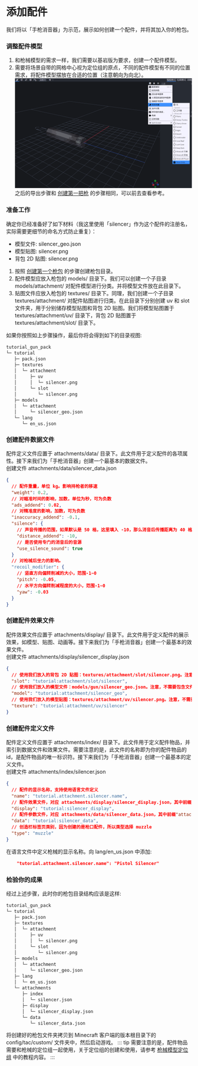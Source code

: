 # 添加配件
我们将以「手枪消音器」为示范，展示如何创建一个配件，并将其加入你的枪包。
### 调整配件模型
1. 和枪械模型的需求一样，我们需要以基岩版为要求，创建一个配件模型。
2. 需要将场景自带的网格中心视为定位组的原点，不同的配件模型有不同的位置需求，将配件模型摆放在合适的位置（注意朝向为向北）。
![Attachment Model](./attachment_model.png)   
之后的导出步骤和 [创建第一把枪](/zh/gunpack/first_gun/) 的步骤相同，可以前去查看参考。

### 准备工作
确定你已经准备好了如下材料（我这里使用「silencer」作为这个配件的注册名，实际需要更细节的命名方式防止重复）：
- 模型文件: silencer_geo.json
- 模型贴图: silencer.png
- 背包 2D 贴图: silencer.png    
1. 按照 [创建第一个枪包](/zh/gunpack/first_gunpack/) 的步骤创建枪包目录。
2. 配件模型应放入枪包的 models/ 目录下。我们可以创建一个子目录 models/attachment/ 对配件模型进行分类。并将模型文件放在此目录下。
3. 贴图文件应放入枪包的 textures/ 目录下。同理，我们创建一个子目录 textures/attachment/ 对配件贴图进行归类。在此目录下分别创建 uv 和 slot 文件夹，用于分别储存模型贴图和背包 2D 贴图。我们将模型贴图置于 textures/attachment/uv/ 目录下，背包 2D 贴图置于 textures/attachment/slot/ 目录下。   

如果你按照如上步骤操作，最后你将会得到如下的目录视图:
```
tutorial_gun_pack
└─ tutorial
   ├─ pack.json
   ├─ textures
   │  └─ attachment
   │     ├─ uv
   │     │  └─ silencer.png
   │     └─ slot
   │        └─ silencer.png
   ├─ models
   │  └─ attachment
   │     └─ silencer_geo.json
   └─ lang
      └─ en_us.json
```
### 创建配件数据文件
配件定义文件应置于 attachments/data/ 目录下。此文件用于定义配件的各项属性。接下来我们为「手枪消音器」创建一个最基本的数据文件。   
创建文件 attachments/data/silencer_data.json 
``` json
{
  // 配件重量，单位 kg。影响持枪者的移速
  "weight": 0.2,
  // 对瞄准时间的影响，加数，单位为秒，可为负数
  "ads_addend": 0.02,
  // 对精准度的影响，加数，可为负数
  "inaccuracy_addend": -0.1,
  "silence": {
    // 声音传播的范围，如果默认是 50 格，这里填入 -10，那么消音后传播距离为 40 格
    "distance_addend": -10,
    // 是否使用专门的消音后的音源
    "use_silence_sound": true
  }
  // 对枪械后坐力的影响。
  "recoil_modifier": {
    // 竖直方向偏转削减的大小，范围-1~0
    "pitch": -0.05,
    // 水平方向偏转削减程度的大小，范围-1~0
    "yaw": -0.03
  }
}
```
### 创建配件效果文件
配件效果文件应置于 attachments/display/ 目录下。此文件用于定义配件的展示效果，如模型、贴图、动画等。接下来我们为「手枪消音器」创建一个最基本的效果文件。   
创建文件 attachments/display/silencer_display.json
``` json
{
  // 使用我们放入的背包 2D 贴图：textures/attachment/slot/silencer.png。注意，不需要包含文件后缀，也不要包含开头的 "textures/"
  "slot": "tutorial:attachment/slot/silencer",
  // 使用我们放入的模型文件：models/gun/silencer_geo.json。注意，不需要包含文件后缀，也不要包含开头的 "models/"
  "model": "tutorial:attachment/silencer_geo",
  // 使用我们放入的模型贴图：textures/attachment/uv/silencer.png。注意，不需要包含文件后缀，也不要包含开头的 "textures/"
  "texture": "tutorial:attachment/uv/silencer"
}
```
### 创建配件定义文件
配件定义文件应置于 attachments/index/ 目录下。此文件用于定义配件物品，并索引到数据文件和效果文件。需要注意的是，此文件的名称即为你的配件物品的 id，是配件物品的唯一标识符。接下来我们为「手枪消音器」创建一个最基本的定义文件。   
创建文件 attachments/index/silencer.json
``` json
{
  // 配件的显示名称，支持使用语言文件定义
  "name": "tutorial.attachment.silencer.name",
  // 配件效果文件，对应 attachments/display/silencer_display.json，其中前缀"attachments/display/"和后缀".json"不需要包含
  "display": "tutorial:silencer_display",
  // 配件参数文件，对应 attachments/data/silencer_data.json，其中前缀"attachments/data/"和后缀".json"不需要包含
  "data": "tutorial:silencer_data",
  // 创造栏标签页类别，因为创建的是枪口配件，所以类型选择 muzzle
  "type": "muzzle"
}
```
在语言文件中定义枪械的显示名称。向 lang/en_us.json 中添加:
``` json
    "tutorial.attachment.silencer.name": "Pistol Silencer"
```
### 检验你的成果
经过上述步骤，此时你的枪包目录结构应该是这样:
```
tutorial_gun_pack
└─ tutorial
   ├─ pack.json
   ├─ textures
   │  └─ attachment
   │     ├─ uv
   │     │  └─ silencer.png
   │     └─ slot
   │        └─ silencer.png
   ├─ models
   │  └─ attachment
   │     └─ silencer_geo.json
   ├─ lang
   │  └─ en_us.json
   └─ attachments
      ├─ index
      │  └─ silencer.json
      ├─ display
      │  └─ silencer_display.json
      └─ data
         └─ silencer_data.json
```
将创建好的枪包文件夹拷贝到 Minecraft 客户端的版本根目录下的 config/tac/custom/ 文件夹中，然后启动游戏。
::: tip
需要注意的是，配件物品需要和枪械的定位组一起使用，关于定位组的创建和使用，请参考 [枪械模型定位组](/zh/gunpack/gun_positioning/) 中的教程内容。
:::